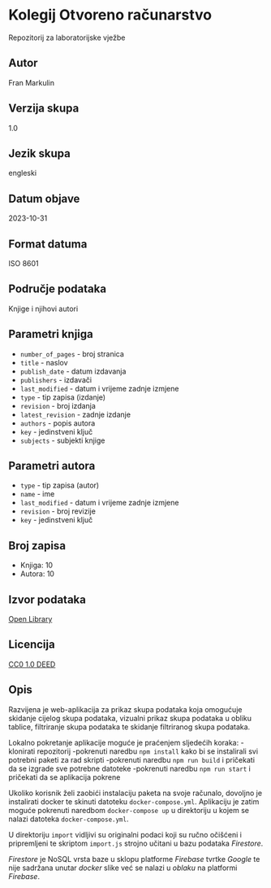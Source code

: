 # Kolegij Otvoreno računarstvo

Repozitorij za laboratorijske vježbe

## Autor

Fran Markulin

## Verzija skupa

1.0

## Jezik skupa

engleski

## Datum objave

2023-10-31

## Format datuma

ISO 8601

## Područje podataka

Knjige i njihovi autori

## Parametri knjiga

- `number_of_pages` - broj stranica
- `title` - naslov
- `publish_date` - datum izdavanja
- `publishers` - izdavači
- `last_modified` - datum i vrijeme zadnje izmjene
- `type` - tip zapisa (izdanje)
- `revision` - broj izdanja
- `latest_revision` - zadnje izdanje
- `authors` - popis autora
- `key` - jedinstveni ključ
- `subjects` - subjekti knjige

## Parametri autora

- `type` - tip zapisa (autor)
- `name` - ime
- `last_modified` - datum i vrijeme zadnje izmjene
- `revision` - broj revizije
- `key` - jedinstveni ključ

## Broj zapisa

- Knjiga: 10
- Autora: 10

## Izvor podataka

[Open Library](https://openlibrary.org/)

## Licencija

[CC0 1.0 DEED](https://creativecommons.org/publicdomain/zero/1.0/)

## Opis

Razvijena je web-aplikacija za prikaz skupa podataka koja omogućuje skidanje cijelog skupa podataka, vizualni prikaz skupa podataka u obliku tablice, filtriranje skupa podataka te skidanje filtriranog skupa podataka.

Lokalno pokretanje aplikacije moguće je praćenjem sljedećih koraka:
-klonirati repozitorij
-pokrenuti naredbu `npm install` kako bi se instalirali svi potrebni paketi za rad skripti
-pokrenuti naredbu `npm run build` i pričekati da se izgrade sve potrebne datoteke
-pokrenuti naredbu `npm run start` i pričekati da se aplikacija pokrene

Ukoliko korisnik želi zaobići instalaciju paketa na svoje računalo, dovoljno je instalirati docker te skinuti datoteku `docker-compose.yml`. Aplikaciju je zatim moguće pokrenuti naredbom `docker-compose up` u direktoriju u kojem se nalazi datoteka `docker-compose.yml`.

U direktoriju `import` vidljivi su originalni podaci koji su ručno očišćeni i pripremljeni te skriptom `import.js` strojno učitani u bazu podataka _Firestore_.

_Firestore_ je NoSQL vrsta baze u sklopu platforme _Firebase_ tvrtke _Google_ te nije sadržana unutar _docker_ slike već se nalazi u _oblaku_ na platformi _Firebase_.

